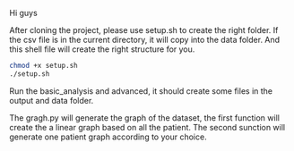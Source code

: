 Hi guys

After cloning the project, please use setup.sh to create the right folder. If the csv file is in the current directory, it will copy into the data folder. And this shell file will create the right structure for you.    
```bash
chmod +x setup.sh
./setup.sh
```
Run the basic_analysis and advanced, it should create some files in the output and data folder. 

The gragh.py will generate the graph of the dataset, the first function will create the a linear graph based on all the patient. The second sunction will generate one patient graph according to your choice.
